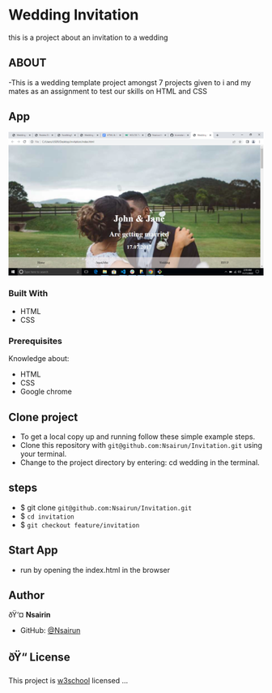 # Wedding Invitation

this is a project about an invitation to a wedding

## ABOUT
-This is a wedding template project amongst 7 projects given to i and my mates as an assignment to test our skills on HTML and CSS

## App

![Home](assets/images/Screenshot%20(1).png)

### Built With

- HTML
- CSS
### Prerequisites

Knowledge about:

- HTML
- CSS
- Google chrome

## Clone project

- To get a local copy up and running follow these simple example steps.
- Clone this repository with `git@github.com:Nsairun/Invitation.git` using your terminal.
- Change to the project directory by entering: cd wedding in the terminal.

## steps

- $ git clone `git@github.com:Nsairun/Invitation.git`
- $ `cd invitation`
- $ `git checkout feature/invitation`

## Start App

- run by opening the index.html in the browser

## Author

ðŸ‘¤ **Nsairin**

- GitHub: [@Nsairun](git@github.com:Nsairun/Invitation.git)

## ðŸ“ License

This project is [w3school](./LICENSE) licensed ...
